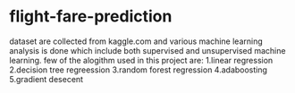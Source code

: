 # flight-fare-prediction
dataset are collected  from kaggle.com and various machine learning analysis is done which include both supervised and unsupervised machine learning.
few of the alogithm used in this project are:
1.linear regression 
2.decision tree regreession
3.random forest regression
4.adaboosting 
5.gradient desecent
